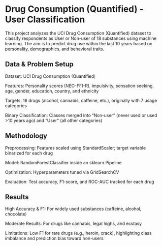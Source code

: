# Drug Consumption (Quantified) - User Classification
This project analyzes the UCI Drug Consumption (Quantified) dataset to classify respondents as User or Non-user of 18 substances using machine learning. The aim is to predict drug use within the last 10 years based on personality, demographics, and behavioral traits.

## Data & Problem Setup
Dataset: UCI Drug Consumption (Quantified)

Features: Personality scores (NEO-FFI-R), impulsivity, sensation seeking, age, gender, education, country, and ethnicity

Targets: 18 drugs (alcohol, cannabis, caffeine, etc.), originally with 7 usage categories

Binary Classification: Classes merged into “Non-user” (never used or used >10 years ago) and “User” (all other categories)

## Methodology
Preprocessing: Features scaled using StandardScaler; target variable binarized for each drug

Model: RandomForestClassifier inside an sklearn Pipeline

Optimization: Hyperparameters tuned via GridSearchCV

Evaluation: Test accuracy, F1-score, and ROC-AUC tracked for each drug

## Results
High Accuracy & F1: For widely used substances (caffeine, alcohol, chocolate)

Moderate Results: For drugs like cannabis, legal highs, and ecstasy

Limitations: Low F1 for rare drugs (e.g., heroin, crack), highlighting class imbalance and prediction bias toward non-users

